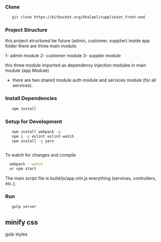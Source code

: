 ### Clone
```bash
   git clone https://bitbucket.org/khaleel/supplieson_front-end
```
### Project Structure
  this project structured  be future (admin, customer, supplier)
  inside app folder there are three main module:

  1- admin module
  2- customer module
  3- suppler module

  this three module imported as dependency injection modules in main module (app Module)
  + there are two shared module auth module and services module (for all services).

### Install Dependencies
```bash
   npm install
```

### Setup for Development
```bash
   npm install webpack -g
   npm i -g eslint eslint-watch
   npm install -g yarn
   
```
To watch for changes and compile
```bash
  webpack --watch
  or npm start
```

The main script file is build/js/app.min.js everything (services, controllers, etc.);

### Run
```bash
   gulp server
```
## minify css
gulp styles

